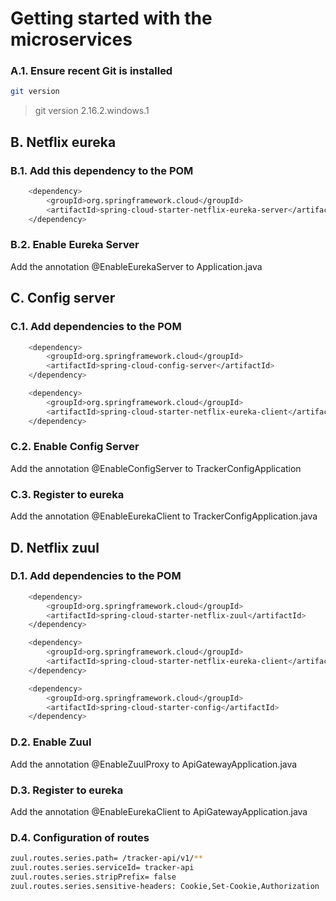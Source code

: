 # Getting started with the microservices

### A.1. Ensure recent Git is installed
``` bash
git version
```
> git version 2.16.2.windows.1
   
## B. Netflix eureka

### B.1. Add this dependency to the POM

``` bash
    <dependency>
        <groupId>org.springframework.cloud</groupId>
        <artifactId>spring-cloud-starter-netflix-eureka-server</artifactId>
    </dependency>
```

### B.2. Enable Eureka Server 

Add the annotation @EnableEurekaServer to Application.java

## C. Config server

### C.1. Add dependencies to the POM

``` bash
    <dependency>
        <groupId>org.springframework.cloud</groupId>
        <artifactId>spring-cloud-config-server</artifactId>
    </dependency>

    <dependency>
        <groupId>org.springframework.cloud</groupId>
        <artifactId>spring-cloud-starter-netflix-eureka-client</artifactId>
    </dependency>
```

### C.2. Enable Config Server 

Add the annotation @EnableConfigServer to TrackerConfigApplication

### C.3. Register to eureka

Add the annotation @EnableEurekaClient to TrackerConfigApplication.java

## D. Netflix zuul

### D.1. Add dependencies to the POM

``` bash
    <dependency>
        <groupId>org.springframework.cloud</groupId>
        <artifactId>spring-cloud-starter-netflix-zuul</artifactId>
    </dependency>

    <dependency>
        <groupId>org.springframework.cloud</groupId>
        <artifactId>spring-cloud-starter-netflix-eureka-client</artifactId>
    </dependency>

    <dependency>
        <groupId>org.springframework.cloud</groupId>
        <artifactId>spring-cloud-starter-config</artifactId>
    </dependency>
```

### D.2. Enable Zuul 

Add the annotation @EnableZuulProxy to ApiGatewayApplication.java

### D.3. Register to eureka

Add the annotation @EnableEurekaClient to ApiGatewayApplication.java

### D.4. Configuration of routes
``` bash
zuul.routes.series.path= /tracker-api/v1/**
zuul.routes.series.serviceId= tracker-api
zuul.routes.series.stripPrefix= false
zuul.routes.series.sensitive-headers: Cookie,Set-Cookie,Authorization
```